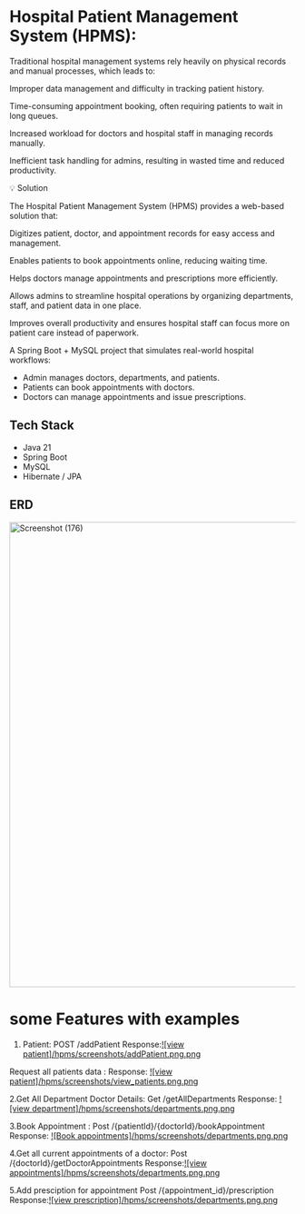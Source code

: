 # Hospital Patient Management System (HPMS):
Traditional hospital management systems rely heavily on physical records and manual processes, which leads to:

Improper data management and difficulty in tracking patient history.

Time-consuming appointment booking, often requiring patients to wait in long queues.

Increased workload for doctors and hospital staff in managing records manually.

Inefficient task handling for admins, resulting in wasted time and reduced productivity.

💡 Solution

The Hospital Patient Management System (HPMS) provides a web-based solution that:

Digitizes patient, doctor, and appointment records for easy access and management.

Enables patients to book appointments online, reducing waiting time.

Helps doctors manage appointments and prescriptions more efficiently.

Allows admins to streamline hospital operations by organizing departments, staff, and patient data in one place.

Improves overall productivity and ensures hospital staff can focus more on patient care instead of paperwork.

A Spring Boot + MySQL project that simulates real-world hospital workflows:
- Admin manages doctors, departments, and patients.
- Patients can book appointments with doctors.
- Doctors can manage appointments and issue prescriptions.

## Tech Stack
- Java 21
- Spring Boot
- MySQL
- Hibernate / JPA

## ERD
<img width="1126" height="819" alt="Screenshot (176)" src="https://github.com/user-attachments/assets/5d87d50d-e983-4930-a7d5-448b7596e373" />

# some Features with examples
1. Patient:
   POST /addPatient
   Response:[![view patient]/hpms/screenshots/addPatient.png.png](https://github.com/RahulPoluru01/hospital-patient-management-system/blob/main/hpms/screenshots/add_patient.png)

Request all patients data :
Response: [![view patient]/hpms/screenshots/view_patients.png.png](https://github.com/RahulPoluru01/hospital-patient-management-system/blob/main/hpms/screenshots/view_patients.png.png)

2.Get All Department Doctor Details:
   Get /getAllDepartments
   Response: [![view department]/hpms/screenshots/departments.png.png](https://github.com/RahulPoluru01/hospital-patient-management-system/blob/main/hpms/screenshots/departments.png.png)
   
3.Book Appointment :
Post /{patientId}/{doctorId}/bookAppointment
Response: [![Book appointments]/hpms/screenshots/departments.png.png](https://github.com/RahulPoluru01/hospital-patient-management-system/blob/main/hpms/screenshots/appointment.png.png)

4.Get all current appointments of a doctor:
Post /{doctorId}/getDoctorAppointments
Response:[![view appointments]/hpms/screenshots/departments.png.png](https://github.com/RahulPoluru01/hospital-patient-management-system/blob/main/hpms/screenshots/doctor_appointment.png)

5.Add presciption for appointment
Post /{appointment_id}/prescription
Response:[![view prescription]/hpms/screenshots/departments.png.png](https://github.com/RahulPoluru01/hospital-patient-management-system/blob/main/hpms/screenshots/precription.png.png)


